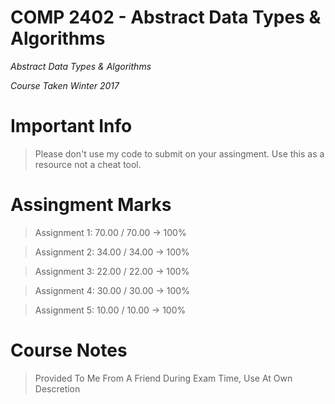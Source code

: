 # COMP 2402 - Abstract Data Types & Algorithms 

*Abstract Data Types & Algorithms*

*Course Taken Winter 2017*

# Important Info 

>Please don't use my code to submit on your assingment. Use this as a resource not a cheat tool.   

# Assingment Marks  

>Assignment 1: 70.00 / 70.00 -> 100%

>Assignment 2: 34.00 / 34.00 -> 100%

>Assignment 3: 22.00 / 22.00 -> 100%

>Assignment 4: 30.00 / 30.00 -> 100%

>Assignment 5: 10.00 / 10.00 -> 100%

# Course Notes  
>Provided To Me From A Friend During Exam Time, Use At Own Descretion  
